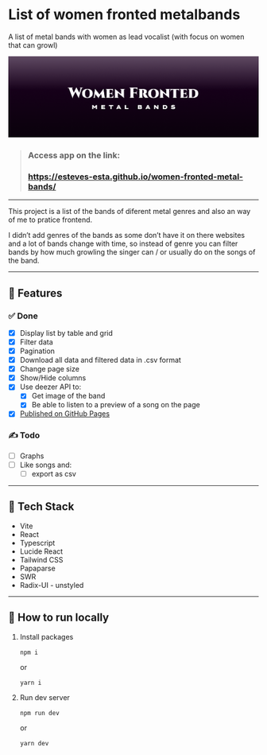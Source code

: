 # List of women fronted metalbands
A list of metal bands with women as lead vocalist (with focus on women that can growl)

![Header image written women fronted metal bands](/header-readme.png "Header")

> ### Access app on the link:
> ### https://esteves-esta.github.io/women-fronted-metal-bands/

---

This project is a list of the bands of diferent metal genres and also an way of me to pratice frontend. 

I didn’t add genres of the bands as some don’t have it on there websites and a lot of bands change with time, so instead of genre you can filter bands by how much growling the singer can / or usually do on the songs of the band.

---
## 📖 Features

### ✅ Done
- [x] Display list by table and grid
- [x] Filter data
- [x] Pagination
- [x] Download all data and filtered data in .csv format
- [x] Change page size
- [x] Show/Hide columns
- [x] Use deezer API to:
  - [x] Get image of the band
  - [x] Be able to listen to a preview of a song on the page
- [x] [Published on GitHub Pages](https://esteves-esta.github.io/women-fronted-metal-bands/)
### ✍️ Todo
- [ ] Graphs
- [ ] Like songs and:
  - [ ]  export as csv

---

## 🧰 Tech Stack

- Vite
- React
- Typescript
- Lucide React
- Tailwind CSS
- Papaparse
- SWR
- Radix-UI - unstyled

---

## 🚀 How to run locally

1. Install packages

      ```
      npm i 
      ```
      
      or

      ```
      yarn i
      ```

2. Run dev server

      ```
      npm run dev 
      ```
      
      or

      ```
      yarn dev
      ```